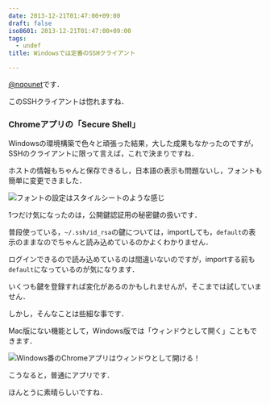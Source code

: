 ```yaml
---
date: 2013-12-21T01:47:00+09:00
draft: false
iso8601: 2013-12-21T01:47:00+09:00
tags:
  - undef
title: Windowsでは定番のSSHクライアント

---
```


[@nqounet](https://twitter.com/nqounet)です．

このSSHクライアントは惚れますね．

### Chromeアプリの「Secure Shell」

Windowsの環境構築で色々と頑張った結果，大した成果もなかったのですが，SSHのクライアントに限って言えば，これで決まりですね．

ホストの情報もちゃんと保存できるし，日本語の表示も問題ないし，フォントも簡単に変更できました．

![フォントの設定はスタイルシートのような感じ](http://copy.com/L1Y8galioBGXdxr0)

1つだけ気になったのは，公開鍵認証用の秘密鍵の扱いです．

普段使っている，`~/.ssh/id_rsa`の鍵については，importしても，`default`の表示のままなのでちゃんと読み込めているのかよくわかりません．

ログインできるので読み込めているのは間違いないのですが，importする前も`default`になっているのが気になります．

いくつも鍵を登録すれば変化があるのかもしれませんが，そこまでは試していません．

しかし，そんなことは些細な事です．

Mac版にない機能として，Windows版では「ウィンドウとして開く」こともできます．

![Windows番のChromeアプリはウィンドウとして開ける！](http://copy.com/re7GJqXycXTu1CTE)

こうなると，普通にアプリです．

ほんとうに素晴らしいですね．
